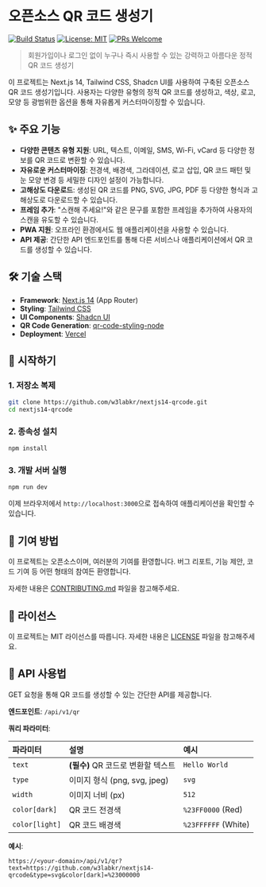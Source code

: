 # 오픈소스 QR 코드 생성기

[![Build Status](https://img.shields.io/travis/com/w3labkr/nextjs14-qrcode.svg)](https://travis-ci.com/w3labkr/nextjs14-qrcode)
[![License: MIT](https://img.shields.io/badge/License-MIT-yellow.svg)](https://opensource.org/licenses/MIT)
[![PRs Welcome](https://img.shields.io/badge/PRs-welcome-brightgreen.svg?style=flat-square)](http://makeapullrequest.com)

> 회원가입이나 로그인 없이 누구나 즉시 사용할 수 있는 강력하고 아름다운 정적 QR 코드 생성기

이 프로젝트는 Next.js 14, Tailwind CSS, Shadcn UI를 사용하여 구축된 오픈소스 QR 코드 생성기입니다. 사용자는 다양한 유형의 정적 QR 코드를 생성하고, 색상, 로고, 모양 등 광범위한 옵션을 통해 자유롭게 커스터마이징할 수 있습니다.

## ✨ 주요 기능

- **다양한 콘텐츠 유형 지원**: URL, 텍스트, 이메일, SMS, Wi-Fi, vCard 등 다양한 정보를 QR 코드로 변환할 수 있습니다.
- **자유로운 커스터마이징**: 전경색, 배경색, 그라데이션, 로고 삽입, QR 코드 패턴 및 눈 모양 변경 등 세밀한 디자인 설정이 가능합니다.
- **고해상도 다운로드**: 생성된 QR 코드를 PNG, SVG, JPG, PDF 등 다양한 형식과 고해상도로 다운로드할 수 있습니다.
- **프레임 추가**: "스캔해 주세요!"와 같은 문구를 포함한 프레임을 추가하여 사용자의 스캔을 유도할 수 있습니다.
- **PWA 지원**: 오프라인 환경에서도 웹 애플리케이션을 사용할 수 있습니다.
- **API 제공**: 간단한 API 엔드포인트를 통해 다른 서비스나 애플리케이션에서 QR 코드를 생성할 수 있습니다.

## 🛠️ 기술 스택

- **Framework**: [Next.js 14](https://nextjs.org/) (App Router)
- **Styling**: [Tailwind CSS](https://tailwindcss.com/)
- **UI Components**: [Shadcn UI](https://ui.shadcn.com/)
- **QR Code Generation**: [qr-code-styling-node](https://www.npmjs.com/package/qr-code-styling-node)
- **Deployment**: [Vercel](https://vercel.com/)

## 🚀 시작하기

### 1. 저장소 복제

```bash
git clone https://github.com/w3labkr/nextjs14-qrcode.git
cd nextjs14-qrcode
```

### 2. 종속성 설치

```bash
npm install
```

### 3. 개발 서버 실행

```bash
npm run dev
```

이제 브라우저에서 `http://localhost:3000`으로 접속하여 애플리케이션을 확인할 수 있습니다.

## 🤝 기여 방법

이 프로젝트는 오픈소스이며, 여러분의 기여를 환영합니다. 버그 리포트, 기능 제안, 코드 기여 등 어떤 형태의 참여든 환영합니다.

자세한 내용은 [CONTRIBUTING.md](./CONTRIBUTING.md) 파일을 참고해주세요.

## 📝 라이선스

이 프로젝트는 MIT 라이선스를 따릅니다. 자세한 내용은 [LICENSE](./LICENSE) 파일을 참고해주세요.

## 🔌 API 사용법

GET 요청을 통해 QR 코드를 생성할 수 있는 간단한 API를 제공합니다.

**엔드포인트**: `/api/v1/qr`

**쿼리 파라미터**:

| 파라미터 | 설명 | 예시 |
| :--- | :--- | :--- |
| `text` | **(필수)** QR 코드로 변환할 텍스트 | `Hello World` |
| `type` | 이미지 형식 (png, svg, jpeg) | `svg` |
| `width` | 이미지 너비 (px) | `512` |
| `color[dark]` | QR 코드 전경색 | `%23FF0000` (Red) |
| `color[light]` | QR 코드 배경색 | `%23FFFFFF` (White) |

**예시**:

```text
https://<your-domain>/api/v1/qr?text=https://github.com/w3labkr/nextjs14-qrcode&type=svg&color[dark]=%23000000
```
